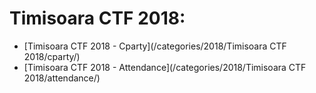 # Timisoara CTF 2018:
* [Timisoara CTF 2018 - Cparty](/categories/2018/Timisoara CTF 2018/cparty/)  
* [Timisoara CTF 2018 - Attendance](/categories/2018/Timisoara CTF 2018/attendance/)
